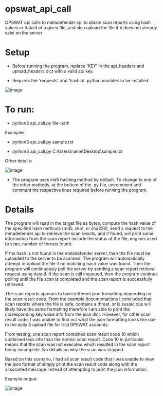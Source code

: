 # opswat_api_call
OPSWAT api calls to metadefender api to obtain scan reports using hash values or dataid of a given file, and also upload the file if it does not already exist on the server

# Setup

- Before running the program, replace 'KEY' in the api_headers and upload_headers dict with a valid api key.

- Requires the 'requests' and 'hashlib' python modules to be installed

![image](https://user-images.githubusercontent.com/59483688/125090423-50803980-e09d-11eb-869c-b9b93a2b221e.png)


# To run:
* python3 api_call.py file-path


Examples:

* python3 api_call.py sample.txt

* python3 api_call.py C:\Users\name\Desktop\sample.txt

Other details:

![image](https://user-images.githubusercontent.com/59483688/125092380-4eb77580-e09f-11eb-81dc-64cbdd3cdbd7.png)

* The program uses md5 hashing method by default. To change to one of the other methods, at the bottom of the .py file, uncomment and comment the respective lines required before running the program.


# Details

The program will read in the target file as bytes, compute the hash value of the specified hash methods (md5, sha1, or sha256), send a request to the metadefender api to retrieve the scan results, and if found, will print some information from the scan report include the status of the file, engines used to scan, number of threats found.

If the hash is not found in the metadefender server, then the file must be uploaded to the server to be scanned. The program will automatically attempt to upload the file if no matching hash value was found. Then the program will continuously poll the server by sending a scan report retrieval request using dataid. If the scan is still inqueued, then the program continue polling until the file scan is completed and the scan report is successfully retrieved.

The scan reports appears to have different json formatting depending on the scan result code. From the example documentations I concluded that scan reports where the file is safe, contains a threat, or is suspicious will likely have the same formatting therefore I am able to print the corresponding key:value info from the json dict. However, for other scan result code, I was unable to find out what the json formatting looks like due to the daily 5 upload file for trial OPSWAT accounts.

From testing, one scan report contained scan result code 10 which contained less info than the normal scan report. Code 10 in particular means that the scan was not executed which resulted in the scan report being incomplete. No details on why the scan was skipped.

Based on this scenario, I had all scan result code that I was unable to view the json format of simply print the scan result code along with the associated message instead of attempting to print the json information.


Example output:


![image](https://user-images.githubusercontent.com/59483688/125090000-df408680-e09c-11eb-9469-b8ae88ab41af.png)
